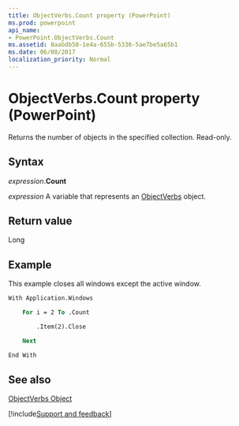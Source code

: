 ```yaml
---
title: ObjectVerbs.Count property (PowerPoint)
ms.prod: powerpoint
api_name:
- PowerPoint.ObjectVerbs.Count
ms.assetid: 8aabdb50-1e4a-655b-5336-5ae7be5a65b1
ms.date: 06/08/2017
localization_priority: Normal
---
```



# ObjectVerbs.Count property (PowerPoint)

Returns the number of objects in the specified collection. Read-only.


## Syntax

_expression_.**Count**

_expression_ A variable that represents an [ObjectVerbs](PowerPoint.ObjectVerbs.md) object.


## Return value

Long


## Example

This example closes all windows except the active window.


```vb
With Application.Windows

    For i = 2 To .Count

        .Item(2).Close

    Next

End With
```


## See also


[ObjectVerbs Object](PowerPoint.ObjectVerbs.md)

[!include[Support and feedback](~/includes/feedback-boilerplate.md)]